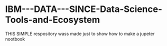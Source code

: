 # IBM---DATA---SINCE-Data-Science-Tools-and-Ecosystem
 THIS SIMPLE respository wass made just to show how to make a jupeter nootbook 
